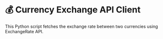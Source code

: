 # 💰 Currency Exchange API Client

This Python script fetches the exchange rate between two currencies using ExchangeRate API.

